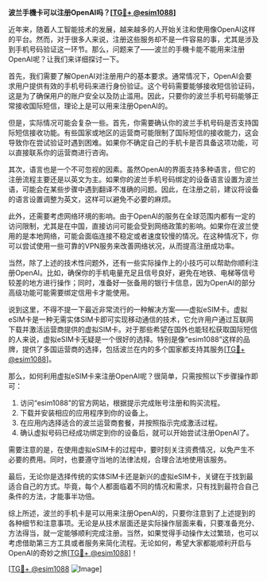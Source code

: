 **波兰手機卡可以注册OpenAI吗？[[TG💪+ @esim1088](https://t.me/s/esim1088)]**

近年来，随着人工智能技术的发展，越来越多的人开始关注和使用像OpenAI这样的平台。然而，对于很多人来说，注册这些服务却不是一件容易的事，尤其是涉及到手机号码验证这一环节。那么，问题来了——波兰的手機卡能不能用来注册OpenAI呢？让我们来详细探讨一下。

首先，我们需要了解OpenAI对注册用户的基本要求。通常情况下，OpenAI会要求用户提供有效的手机号码来进行身份验证。这个号码需要能够接收短信验证码，这是为了确保用户的账户安全以及防止滥用。因此，只要你的波兰手机号码能够正常接收国际短信，理论上是可以用来注册OpenAI的。

但是，实际情况可能会复杂一些。首先，你需要确认你的波兰手机号码是否支持国际短信接收功能。有些国家或地区的运营商可能限制了国际短信的接收能力，这会导致你在尝试验证时遇到困难。如果你不确定自己的手机卡是否具备这项功能，可以直接联系你的运营商进行咨询。

其次，语言也是一个不可忽视的因素。虽然OpenAI的界面支持多种语言，但它的注册流程主要还是以英文为主。如果你的波兰手机号码绑定的设备语言设置为波兰语，可能会在某些步骤中遇到翻译不准确的问题。因此，在注册之前，建议将设备的语言设置调整为英文，这样可以避免不必要的麻烦。

此外，还需要考虑网络环境的影响。由于OpenAI的服务在全球范围内都有一定的访问限制，尤其是在中国，直接访问可能会受到网络政策的影响。如果你在波兰使用的是本地网络，可能会面临连接不稳定或者速度较慢的情况。在这种情况下，你可以尝试使用一些可靠的VPN服务来改善网络状况，从而提高注册成功率。

当然，除了上述的技术性问题外，还有一些实际操作上的小技巧可以帮助你顺利注册OpenAI。比如，确保你的手机电量充足且信号良好，避免在地铁、电梯等信号较差的地方进行操作；同时，准备好一张备用的银行卡信息，因为OpenAI的部分高级功能可能需要绑定信用卡才能使用。

说到这里，不得不提一下最近非常流行的一种解决方案——虚拟eSIM卡。虚拟eSIM卡是一种无需实体SIM卡即可实现移动通信的技术，它允许用户通过互联网下载并激活运营商提供的虚拟SIM卡。对于那些希望在国外也能轻松获取国际短信的人来说，虚拟eSIM卡无疑是一个很好的选择。特别是像“esim1088”这样的品牌，提供了多国运营商的选择，包括波兰在内的多个国家都支持其服务[[TG💪+ @esim1088](https://t.me/s/esim1088)]。

那么，如何利用虚拟eSIM卡来注册OpenAI呢？很简单，只需按照以下步骤操作即可：

1. 访问“esim1088”的官方网站，根据提示完成账号注册和购买流程。
2. 下载并安装相应的应用程序到你的设备上。
3. 在应用内选择适合的波兰运营商套餐，并按照指示完成激活过程。
4. 确认虚拟号码已经成功绑定到你的设备后，就可以开始尝试注册OpenAI了。

需要注意的是，在使用虚拟eSIM卡的过程中，要时刻关注资费情况，以免产生不必要的费用。同时，也要遵守当地的法律法规，合理合法地使用该服务。

最后，无论你是选择传统的实体SIM卡还是新兴的虚拟eSIM卡，关键在于找到最适合自己的方式。毕竟，每个人都面临着不同的情况和需求，只有找到最符合自己条件的方法，才能事半功倍。

综上所述，波兰的手机卡是可以用来注册OpenAI的，只要你注意到了上述提到的各种细节和注意事项。无论是从技术层面还是实际操作层面来看，只要准备充分、方法得当，就一定能够顺利完成注册。当然，如果觉得手动操作太过繁琐，也可以考虑借助第三方工具或者服务来简化流程。无论如何，希望大家都能顺利开启与OpenAI的奇妙之旅[[TG💪+ @esim1088](https://t.me/s/esim1088)]！

[[TG💪+ @esim1088](https://t.me/s/esim1088) ![Image](https://i.postimg.cc/4NQfJmqS/Snipaste-2025-05-13-00-14-12.png)]